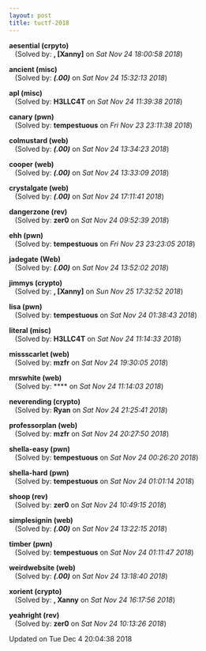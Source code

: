 ```yaml
---
layout: post
title: tuctf-2018
---
```


<!--break-->

**aesential (crpyto)**  
&nbsp;&nbsp;&nbsp;(Solved by: **, [Xanny]** on _Sat Nov 24 18:00:58 2018_)  
  
**ancient (misc)**  
&nbsp;&nbsp;&nbsp;(Solved by: **_(.00)_** on _Sat Nov 24 15:32:13 2018_)  
  
**apl (misc)**  
&nbsp;&nbsp;&nbsp;(Solved by: **H3LLC4T** on _Sat Nov 24 11:39:38 2018_)  
  
**canary (pwn)**  
&nbsp;&nbsp;&nbsp;(Solved by: **tempestuous** on _Fri Nov 23 23:11:38 2018_)  
  
**colmustard (web)**  
&nbsp;&nbsp;&nbsp;(Solved by: **_(.00)_** on _Sat Nov 24 13:34:23 2018_)  
  
**cooper (web)**  
&nbsp;&nbsp;&nbsp;(Solved by: **_(.00)_** on _Sat Nov 24 13:33:09 2018_)  
  
**crystalgate (web)**  
&nbsp;&nbsp;&nbsp;(Solved by: **_(.00)_** on _Sat Nov 24 17:11:41 2018_)  
  
**dangerzone (rev)**  
&nbsp;&nbsp;&nbsp;(Solved by: **zer0** on _Sat Nov 24 09:52:39 2018_)  
  
**ehh (pwn)**  
&nbsp;&nbsp;&nbsp;(Solved by: **tempestuous** on _Fri Nov 23 23:23:05 2018_)  
  
**jadegate (Web)**  
&nbsp;&nbsp;&nbsp;(Solved by: **_(.00)_** on _Sat Nov 24 13:52:02 2018_)  
  
**jimmys (crypto)**  
&nbsp;&nbsp;&nbsp;(Solved by: **, [Xanny]** on _Sun Nov 25 17:32:52 2018_)  
  
**lisa (pwn)**  
&nbsp;&nbsp;&nbsp;(Solved by: **tempestuous** on _Sat Nov 24 01:38:43 2018_)  
  
**literal (misc)**  
&nbsp;&nbsp;&nbsp;(Solved by: **H3LLC4T** on _Sat Nov 24 11:14:33 2018_)  
  
**missscarlet (web)**  
&nbsp;&nbsp;&nbsp;(Solved by: **mzfr** on _Sat Nov 24 19:30:05 2018_)  
  
**mrswhite (web)**  
&nbsp;&nbsp;&nbsp;(Solved by: **** on _Sat Nov 24 11:14:03 2018_)  
  
**neverending (crypto)**  
&nbsp;&nbsp;&nbsp;(Solved by: **Ryan** on _Sat Nov 24 21:25:41 2018_)  
  
**professorplan (web)**  
&nbsp;&nbsp;&nbsp;(Solved by: **mzfr** on _Sat Nov 24 20:27:50 2018_)  
  
**shella-easy (pwn)**  
&nbsp;&nbsp;&nbsp;(Solved by: **tempestuous** on _Sat Nov 24 00:26:20 2018_)  
  
**shella-hard (pwn)**  
&nbsp;&nbsp;&nbsp;(Solved by: **tempestuous** on _Sat Nov 24 01:01:14 2018_)  
  
**shoop (rev)**  
&nbsp;&nbsp;&nbsp;(Solved by: **zer0** on _Sat Nov 24 10:49:15 2018_)  
  
**simplesignin (web)**  
&nbsp;&nbsp;&nbsp;(Solved by: **_(.00)_** on _Sat Nov 24 13:22:15 2018_)  
  
**timber (pwn)**  
&nbsp;&nbsp;&nbsp;(Solved by: **tempestuous** on _Sat Nov 24 01:11:47 2018_)  
  
**weirdwebsite (web)**  
&nbsp;&nbsp;&nbsp;(Solved by: **_(.00)_** on _Sat Nov 24 13:18:40 2018_)  
  
**xorient (crypto)**  
&nbsp;&nbsp;&nbsp;(Solved by: **, Xanny** on _Sat Nov 24 16:17:56 2018_)  
  
**yeahright (rev)**  
&nbsp;&nbsp;&nbsp;(Solved by: **zer0** on _Sat Nov 24 10:13:26 2018_)  
  


Updated on Tue Dec  4 20:04:38 2018
